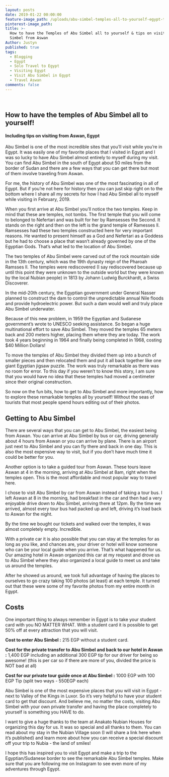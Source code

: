 ```yaml
---
layout: posts
date: 2019-01-22 00:00:00
feature-image_path: /uploads/abu-simbel-temples-all-to-yourself-egypt-travel.jpg
pinterest-image_path:
title: >-
  How to have the Temples of Abu Simbel all to yourself & tips on visiting Abu
  Simbel from Aswan
Author: Justyn
published: true
tags:
  - Blogging
  - Egypt
  - Solo Travel to Egypt
  - Visiting Egypt
  - Visit Abu Simbel in Egypt
  - Travel Aswan
comments: false
---
```


&nbsp;

## How to have the temples of Abu Simbel all to yourself!&nbsp;

#### Including tips on visiting from Aswan, Egypt

Abu Simbel is one of the most incredible sites that you’ll visit while you’re in Egypt. It was easily one of my favorite places that I visited in Egypt and I was so lucky to have Abu Simbel almost entirely to myself during my visit. You can find Abu Simbel in the south of Egypt about 50 miles from the border of Sudan and there are a few ways that you can get there but most of them involve traveling from Aswan.

For me, the history of Abu Simbel was one of the most fascinating in all of Egypt. But if you’re not here for history then you can just skip right on to the bottom where I share all my secrets for how I had Abu Simbel all to myself while visiting in February, 2019.

When you first arrive at Abu Simbel you’ll notice the two temples. Keep in mind that these are temples, not tombs. The first temple that you will come to belonged to Nefertari and was built for her by Ramsesses the Second. It stands on the right and then on the left is the grand temple of Ramesses ll. Ramsesses had these two temples constructed here for very important reasons. He wanted to present himself as a God and Nefertari as a Goddess but he had to choose a place that wasn’t already governed by one of the Egyptian Gods. That’s what led to the location of Abu Simbel.

The two temples of Abu Simbel were carved out of the rock mountain side in the 13th century, which was the 19th dynasty reign of the Pharoah Ramsses ll. The temples were rediscovered (I say rediscovered because up until this point they were unknown to the outside world but they were known by the local Nubian people) in 1813 by Johann Ludwig Burckhardt, a Swiss Discoverer.

In the mid-20th century, the Egyptian government under General Nasser planned to construct the dam to control the unpredictable annual Nile floods and provide hydroelectric power. But such a dam would well and truly place Abu Simbel underwater.

Because of this new problem, in 1959 the Egyptian and Sudanese government’s wrote to UNESCO seeking assistance. So began a huge multinational effort to save Abu Simbel. They moved the temples 65 meters back and 200 meters higher, placing them where they are today. The work took 4 years beginning in 1964 and finally being completed in 1968, costing $40 Million Dollars!

To move the temples of Abu Simbel they divided them up into a bunch of smaller pieces and then relocated them and put it all back together like one giant Egyptian jigsaw puzzle. The work was truly remarkable as there was no room for error. To this day if you weren’t to know this story, I am sure that you would have no idea that these temples had moved a centimeter since their original construction.

So now on the fun bits, how to get to Abu Simbel and more importantly, how to explore these remarkable temples all by yourself! Without the seas of tourists that most people spend hours editing out of their photos.

## Getting to Abu Simbel

There are several ways that you can get to Abu Simbel, the easiest being from Aswan. You can arrive at Abu Simbel by bus or car, driving generally about 4 hours from Aswan or you can arrive by plane. There is an airport just next to Abu Simbel and you can fly there and back in one day. This is also the most expensive way to visit, but if you don’t have much time it could be better for you.

Another option is to take a guided tour from Aswan. These tours leave Aswan at 4 in the morning, arriving at Abu Simbel at 8am, right when the temples open. This is the most affordable and most popular way to travel here.

I chose to visit Abu Simbel by car from Aswan instead of taking a tour bus. I left Aswan at 8 in the morning, had breakfast in the car and then had a very enjoyable drive down to Abu Simbel, arriving there at 12pm. By the time we arrived, almost every tour bus had packed up and left, driving it’s load back to Aswan for the night.

By the time we bought our tickets and walked over the temples, it was almost completely empty. Incredible.

With a private car it is also possible that you can stay at the temples for as long as you like, and chances are, your driver or hotel will know someone who can be your local guide when you arrive. That’s what happened for us. Our amazing hotel in Aswan organized this car at my request and drove us to Abu Simbel where they also organized a local guide to meet us and take us around the temples.

After he showed us around, we took full advantage of having the places to ourselves to go crazy taking 100 photos (at least) at each temple. It turned out that these were some of my favorite photos from my entire month in Egypt.

## Costs

One important thing to always remember in Egypt is to take your student card with you NO MATTER WHAT. With a student card it is possible to get 50% off at every attraction that you will visit.

**Cost to enter Abu Simbel :** 215 EGP without a student card.

**Cost for the private transfer to Abu Simbel and back to our hotel in Aswan :** 1,400 EGP including an additional 300 EGP tip for our driver for being so awesome! (this is per car so if there are more of you, divided the price is NOT bad at all)

**Cost for our private tour guide once at Abu Simbel :** 1000 EGP with 100 EGP Tip (split two ways - 550EGP each)

Abu Simbel is one of the most expensive places that you will visit in Egypt - next to Valley of the Kings in Luxor. So it’s very helpful to have your student card to get that discount. And believe me, no matter the costs, visiting Abu Simbel with your own private transfer and having the place completely to yourself is something you HAVE to do.

I want to give a huge thanks to the team at Anakato Nubian Houses for organizing this day for us. It was so special and all thanks to them. You can read about my stay in the Nubian Village soon (I will share a link here when it’s published) and learn more about how you can receive a special discount off your trip to Nubia - the land of smiles!

I hope this has inspired you to visit Egypt and make a trip to the Egyptian/Sudanese border to see the remarkable Abu Simbel temples. Make sure that you are following me on Instagram to see even more of my adventures through Egypt.